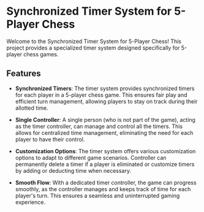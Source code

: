 # Synchronized Timer System for 5-Player Chess  

Welcome to the Synchronized Timer System for 5-Player Chess! This project provides a specialized timer system designed specifically for 5-player chess games.

 ## Features  
 
- **Synchronized Timers**: The timer system provides synchronized timers for each player in a 5-player chess game. This ensures fair play and efficient turn management, allowing players to stay on track during their allotted time.

- **Single Controller**: A single person (who is not part of the game), acting as the timer controller, can manage and control all the timers. This allows for centralized time management, eliminating the need for each player to have their control.
  
- **Customization Options**: The timer system offers various customization options to adapt to different game scenarios. Controller can permanently delete a timer if a player is eliminated or customize timers by adding or deducting time when necessary.

- **Smooth Flow**: With a dedicated timer controller, the game can progress smoothly, as the controller manages and keeps track of time for each player's turn. This ensures a seamless and uninterrupted gaming experience.

